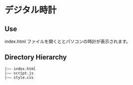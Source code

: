 # デジタル時計

## Use

index.html ファイルを開くととパソコンの時計が表示されます。

## Directory Hierarchy

```
|—— index.html
|—— script.js
|—— style.css
```
